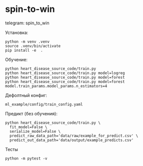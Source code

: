 # spin-to-win
telegram: spin_to_win

Установка:
```
python -m venv .venv
source .venv/bin/activate
pip install -e  .
```

Обучение:
```
python heart_disease_source_code/train.py
python heart_disease_source_code/train.py model=logreg
python heart_disease_source_code/train.py model=forest 
python heart_disease_source_code/train.py model=forest model.train_params.model_params.n_estimators=4
```

Дефолтный конфиг:
```
ml_example/config/train_config.yaml
```

Предикт (без обучения):
```
python heart_disease_source_code/train.py \
  fit_model=False \
  serialize_model=False \
  predict_raw_data_path='data/raw/example_for_predict.csv' \
  predict_out_data_path='data/output/example_predicts.csv'
```

Тесты
```
python -m pytest -v
```
